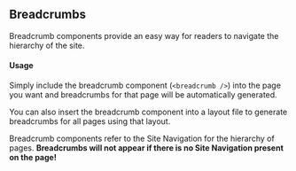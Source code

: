 

## Breadcrumbs

Breadcrumb components provide an easy way for readers to navigate the hierarchy of the site.

#### Usage

Simply include the breadcrumb component (`<breadcrumb />`) into the page you want and breadcrumbs for that page will be automatically generated.

You can also insert the breadcrumb component into a layout file to generate breadcrumbs for all pages using that layout.

<box type="tip">
  Breadcrumb components refer to the Site Navigation for the hierarchy of pages. <strong>Breadcrumbs will not appear if there is no Site Navigation present on the page!</strong>
</box>
